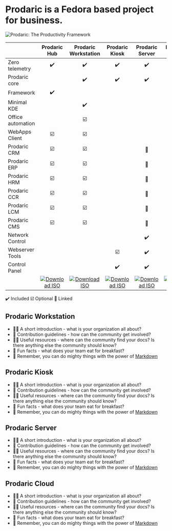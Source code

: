 # Prodaric is a Fedora based project for business.

![Prodaric: The Productivity Framework](https://prodaric.com/images/splash.png)

|  | Prodaric <br /> Hub | Prodaric <br /> Workstation | Prodaric <br /> Kiosk | Prodaric <br /> Server | Prodaric <br /> Cloud | Prodaric <br /> IoT |
| ---	| :-:	| :-:	| :-:	| :-:	| :-:	| :-:	|
|  Zero telemetry | :heavy_check_mark: | :heavy_check_mark: | :heavy_check_mark: | :heavy_check_mark: | :heavy_check_mark:	| :heavy_check_mark: |
|  Prodaric core |  | :heavy_check_mark: | :heavy_check_mark: | :heavy_check_mark: | :heavy_check_mark:	| :heavy_check_mark: |
|  Framework	| :heavy_check_mark: |  | 	| 	| 	|
|  Minimal KDE |  | :heavy_check_mark: | 	| 	| 	|
|  Office automation	| 	| :ballot_box_with_check:	| 	| 	| 	|
|  WebApps Client 	| :ballot_box_with_check: | :ballot_box_with_check:	| 	| 	| 	|
|  Prodaric CRM	| :ballot_box_with_check: | :ballot_box_with_check:	| 	| :link:	| :link:	|
|  Prodaric ERP	| :ballot_box_with_check: | :ballot_box_with_check:	| 	| :link:	| :link:	|
|  Prodaric HRM	| :ballot_box_with_check: | :ballot_box_with_check:	| 	| :link:	| :link:	|
|  Prodaric CCR | :ballot_box_with_check:	| :ballot_box_with_check:	| 	| :link:	| :link:	|
|  Prodaric LCM	| :ballot_box_with_check: | :ballot_box_with_check:	| 	| :link:	| :link:	|
|  Prodaric CMS	| :ballot_box_with_check: | :ballot_box_with_check:	| 	| :link:	| :link:	|
|  Network Control	|	 | 	| 	| :heavy_check_mark:	| 	|
| Webserver Tools	| 	| 	| :ballot_box_with_check:	| :heavy_check_mark:	| :heavy_check_mark: |
| Control Panel	| 	| 	| :heavy_check_mark:	| :heavy_check_mark:	| :heavy_check_mark: |
| 	| [![Download ISO](https://prodaric.com/images/download.svg "Download ISO")](https://prodaric.com) | [![Download ISO](https://prodaric.com/images/download.svg "Download ISO")](https://prodaric.com) | [![Download ISO](https://prodaric.com/images/download.svg "Download ISO")](https://prodaric.com) | [![Download ISO](https://prodaric.com/images/download.svg "Download ISO")](https://prodaric.com) | [![Download ISO](https://prodaric.com/images/download.svg "Download ISO")](https://prodaric.com) | [![Download ISO](https://prodaric.com/images/download.svg "Download ISO")](https://prodaric.com/) |

:heavy_check_mark: Included 
:ballot_box_with_check:	Optional 
:link: Linked 

## Prodaric Workstation

- 🙋‍♀️ A short introduction - what is your organization all about?
- 🌈 Contribution guidelines - how can the community get involved?
- 👩‍💻 Useful resources - where can the community find your docs? Is there anything else the community should know?
- 🍿 Fun facts - what does your team eat for breakfast?
- 🧙 Remember, you can do mighty things with the power of [Markdown](https://docs.github.com/github/writing-on-github/getting-started-with-writing-and-formatting-on-github/basic-writing-and-formatting-syntax)

 ## Prodaric Kiosk

- 🙋‍♀️ A short introduction - what is your organization all about?
- 🌈 Contribution guidelines - how can the community get involved?
- 👩‍💻 Useful resources - where can the community find your docs? Is there anything else the community should know?
- 🍿 Fun facts - what does your team eat for breakfast?
- 🧙 Remember, you can do mighty things with the power of [Markdown](https://docs.github.com/github/writing-on-github/getting-started-with-writing-and-formatting-on-github/basic-writing-and-formatting-syntax)

 ## Prodaric Server

- 🙋‍♀️ A short introduction - what is your organization all about?
- 🌈 Contribution guidelines - how can the community get involved?
- 👩‍💻 Useful resources - where can the community find your docs? Is there anything else the community should know?
- 🍿 Fun facts - what does your team eat for breakfast?
- 🧙 Remember, you can do mighty things with the power of [Markdown](https://docs.github.com/github/writing-on-github/getting-started-with-writing-and-formatting-on-github/basic-writing-and-formatting-syntax)

 ## Prodaric Cloud

- 🙋‍♀️ A short introduction - what is your organization all about?
- 🌈 Contribution guidelines - how can the community get involved?
- 👩‍💻 Useful resources - where can the community find your docs? Is there anything else the community should know?
- 🍿 Fun facts - what does your team eat for breakfast?
- 🧙 Remember, you can do mighty things with the power of [Markdown](https://docs.github.com/github/writing-on-github/getting-started-with-writing-and-formatting-on-github/basic-writing-and-formatting-syntax)

